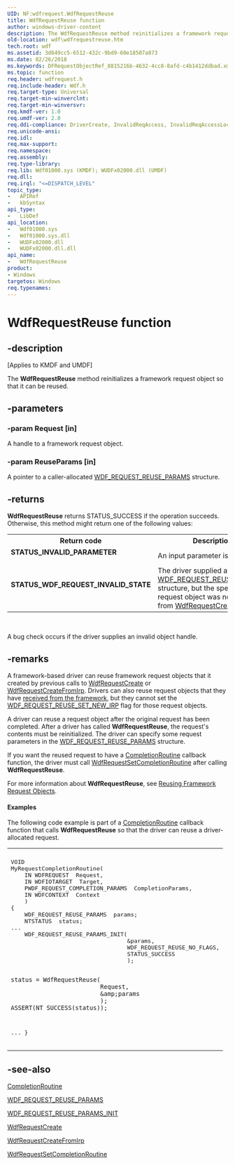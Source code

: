 ```yaml
---
UID: NF:wdfrequest.WdfRequestReuse
title: WdfRequestReuse function
author: windows-driver-content
description: The WdfRequestReuse method reinitializes a framework request object so that it can be reused.
old-location: wdf\wdfrequestreuse.htm
tech.root: wdf
ms.assetid: 3d649cc5-6512-432c-9bd9-60e18507a873
ms.date: 02/26/2018
ms.keywords: DFRequestObjectRef_8815216b-4632-4cc8-8afd-c4b1412ddbad.xml, WdfRequestReuse, WdfRequestReuse method, kmdf.wdfrequestreuse, wdf.wdfrequestreuse, wdfrequest/WdfRequestReuse
ms.topic: function
req.header: wdfrequest.h
req.include-header: Wdf.h
req.target-type: Universal
req.target-min-winverclnt: 
req.target-min-winversvr: 
req.kmdf-ver: 1.0
req.umdf-ver: 2.0
req.ddi-compliance: DriverCreate, InvalidReqAccess, InvalidReqAccessLocal, KmdfIrql, KmdfIrql2, ReqSendFail
req.unicode-ansi: 
req.idl: 
req.max-support: 
req.namespace: 
req.assembly: 
req.type-library: 
req.lib: Wdf01000.sys (KMDF); WUDFx02000.dll (UMDF)
req.dll: 
req.irql: "<=DISPATCH_LEVEL"
topic_type:
-	APIRef
-	kbSyntax
api_type:
-	LibDef
api_location:
-	Wdf01000.sys
-	Wdf01000.sys.dll
-	WUDFx02000.dll
-	WUDFx02000.dll.dll
api_name:
-	WdfRequestReuse
product:
- Windows
targetos: Windows
req.typenames: 
---
```


# WdfRequestReuse function


## -description


<p class="CCE_Message">[Applies to KMDF and UMDF]</p>

The <b>WdfRequestReuse</b> method reinitializes a framework request object so that it can be reused.


## -parameters




### -param Request [in]

A handle to a framework request object.


### -param ReuseParams [in]

A pointer to a caller-allocated <a href="https://msdn.microsoft.com/library/windows/hardware/ff552480">WDF_REQUEST_REUSE_PARAMS</a> structure.


## -returns



<b>WdfRequestReuse</b> returns STATUS_SUCCESS if the operation succeeds. Otherwise, this method might return one of the following values:

<table>
<tr>
<th>Return code</th>
<th>Description</th>
</tr>
<tr>
<td width="40%">
<dl>
<dt><b>STATUS_INVALID_PARAMETER</b></dt>
</dl>
</td>
<td width="60%">
An input parameter is invalid.

</td>
</tr>
<tr>
<td width="40%">
<dl>
<dt><b>STATUS_WDF_REQUEST_INVALID_STATE</b></dt>
</dl>
</td>
<td width="60%">
The driver supplied an IRP in the <a href="https://msdn.microsoft.com/library/windows/hardware/ff552480">WDF_REQUEST_REUSE_PARAMS</a> structure, but the specified request object was not obtained from <a href="https://msdn.microsoft.com/library/windows/hardware/ff549953">WdfRequestCreateFromIrp</a>.

</td>
</tr>
</table>
 

A bug check occurs if the driver supplies an invalid object handle.




## -remarks



A framework-based driver can reuse framework request objects that it created by previous calls to <a href="https://msdn.microsoft.com/library/windows/hardware/ff549951">WdfRequestCreate</a> or <a href="https://msdn.microsoft.com/library/windows/hardware/ff549953">WdfRequestCreateFromIrp</a>. Drivers can also reuse request objects that they have <a href="https://docs.microsoft.com/windows-hardware/drivers/wdf/receiving-i-o-requests">received from the framework</a>, but they cannot set the <a href="https://msdn.microsoft.com/3d1f8f38-b875-4661-9941-4dec28b7e8fb">WDF_REQUEST_REUSE_SET_NEW_IRP</a> flag for those request objects.

A driver can reuse a request object after the original request has been completed. After a driver has called <b>WdfRequestReuse</b>, the request's contents must be reinitialized. The driver can specify some request parameters in the <a href="https://msdn.microsoft.com/library/windows/hardware/ff552480">WDF_REQUEST_REUSE_PARAMS</a> structure. 

If you want the reused request to have a <a href="https://msdn.microsoft.com/7d3eb4d6-9fc7-4924-9b95-f5824713049b">CompletionRoutine</a> callback function, the driver must call <a href="https://msdn.microsoft.com/library/windows/hardware/ff550030">WdfRequestSetCompletionRoutine</a> after calling <b>WdfRequestReuse</b>.

For more information about <b>WdfRequestReuse</b>, see <a href="https://msdn.microsoft.com/9e3090a9-62d0-48b3-9f3b-7171dc6d2766">Reusing Framework Request Objects</a>.


#### Examples

The following code example is part of a <a href="https://msdn.microsoft.com/7d3eb4d6-9fc7-4924-9b95-f5824713049b">CompletionRoutine</a> callback function that calls <b>WdfRequestReuse</b> so that the driver can reuse a driver-allocated request.

<div class="code"><span codelanguage=""><table>
<tr>
<th></th>
</tr>
<tr>
<td>
<pre>VOID
MyRequestCompletionRoutine(
    IN WDFREQUEST  Request,
    IN WDFIOTARGET  Target,
    PWDF_REQUEST_COMPLETION_PARAMS  CompletionParams,
    IN WDFCONTEXT  Context
    )
{
    WDF_REQUEST_REUSE_PARAMS  params;
    NTSTATUS  status;
...
    WDF_REQUEST_REUSE_PARAMS_INIT(
                                  &amp;params,
                                  WDF_REQUEST_REUSE_NO_FLAGS,
                                  STATUS_SUCCESS
                                  );

    status = WdfRequestReuse(
                             Request,
                             &amp;params
                             );
    ASSERT(NT_SUCCESS(status));
...
}</pre>
</td>
</tr>
</table></span></div>



## -see-also




<a href="https://msdn.microsoft.com/7d3eb4d6-9fc7-4924-9b95-f5824713049b">CompletionRoutine</a>



<a href="https://msdn.microsoft.com/library/windows/hardware/ff552480">WDF_REQUEST_REUSE_PARAMS</a>



<a href="https://msdn.microsoft.com/library/windows/hardware/ff552483">WDF_REQUEST_REUSE_PARAMS_INIT</a>



<a href="https://msdn.microsoft.com/library/windows/hardware/ff549951">WdfRequestCreate</a>



<a href="https://msdn.microsoft.com/library/windows/hardware/ff549953">WdfRequestCreateFromIrp</a>



<a href="https://msdn.microsoft.com/library/windows/hardware/ff550030">WdfRequestSetCompletionRoutine</a>
 

 

